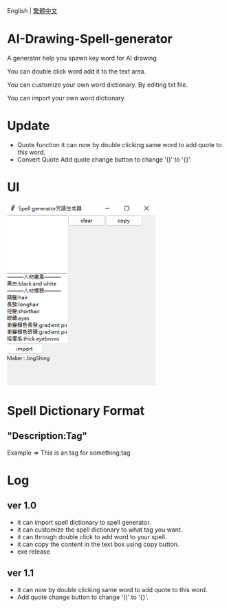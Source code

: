 English | [繁體中文](README_TCH.md)
# AI-Drawing-Spell-generator
A generator help you spawn key word for AI drawing

You can double click word add it to the text area.

You can customize your own word dictionary. By editing txt file.

You can import your own word dictionary.
# Update
* Quote function
it can now by double clicking same word to add quote to this word.
* Convert Quote
Add quote change button to change '()' to '{}'.

# UI
![img](img/UI.png)

# Spell Dictionary Format
## "Description:Tag"
Example $\Rightarrow$ This is an tag for something:tag

# Log
## ver 1.0
* it can import spell dictionary to spell generator.
* it can customize the spell dictionary to what tag you want.
* it can through double click to add word to your spell.
* it can copy the content in the text box using copy button.
* exe release
## ver 1.1
* it can now by double clicking same word to add quote to this word.
* Add quote change button to change '()' to '{}'.
